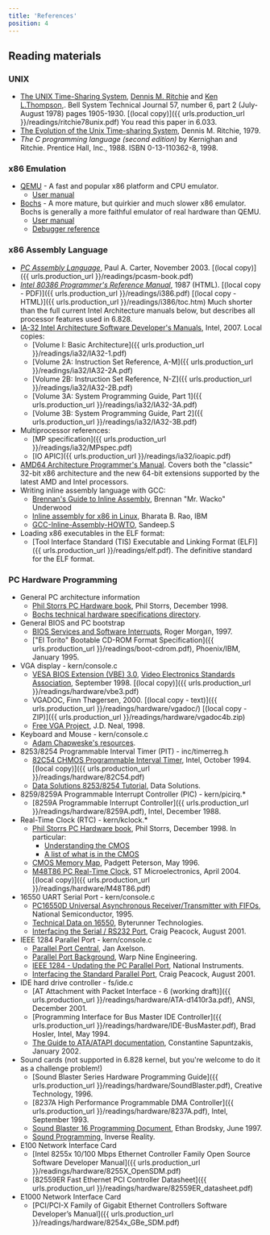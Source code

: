 ```yaml
---
title: 'References'
position: 4
---
```


Reading materials
-----------------

### UNIX

-   [The UNIX Time-Sharing
    System](http://citeseer.ist.psu.edu/10962.html), [Dennis M.
    Ritchie](http://cm.bell-labs.com/who/dmr/) and [Ken
    L.Thompson](http://cm.bell-labs.com/who/ken/),. Bell System
    Technical Journal 57, number 6, part 2 (July-August 1978) pages
    1905-1930. [(local copy)]({{ urls.production_url }}/readings/ritchie78unix.pdf) You read this
    paper in 6.033.
-   [The Evolution of the Unix Time-sharing
    System](http://cm.bell-labs.com/cm/cs/who/dmr/hist.html), Dennis M.
    Ritchie, 1979.
-   *The C programming language (second edition)* by Kernighan and
    Ritchie. Prentice Hall, Inc., 1988. ISBN 0-13-110362-8, 1998.

### x86 Emulation

-   [QEMU](http://www.qemu.org/) - A fast and popular x86 platform and
    CPU emulator.
    -   [User manual](http://wiki.qemu.org/Qemu-doc.html)
-   [Bochs](http://bochs.sourceforge.net) - A more mature, but quirkier
    and much slower x86 emulator. Bochs is generally a more faithful
    emulator of real hardware than QEMU.
    -   [User
        manual](http://bochs.sourceforge.net/doc/docbook/user/index.html)
    -   [Debugger
        reference](http://bochs.sourceforge.net/doc/docbook/user/internal-debugger.html)

### x86 Assembly Language

-   *[PC Assembly Language](http://www.drpaulcarter.com/pcasm/)*, Paul
    A. Carter, November 2003. [(local copy)]({{ urls.production_url }}/readings/pcasm-book.pdf)
-   *[Intel 80386 Programmer's Reference
    Manual](http://www.logix.cz/michal/doc/i386/)*, 1987 (HTML). [(local
    copy - PDF)]({{ urls.production_url }}/readings/i386.pdf) [(local copy -
    HTML)]({{ urls.production_url }}/readings/i386/toc.htm) Much shorter than the full current Intel Architecture manuals
    below, but describes all processor features used in 6.828.
-   [IA-32 Intel Architecture Software Developer's
    Manuals](http://www.intel.com/content/www/us/en/processors/architectures-software-developer-manuals.html),
    Intel, 2007. Local copies:
    -   [Volume I: Basic Architecture]({{ urls.production_url }}/readings/ia32/IA32-1.pdf)
    -   [Volume 2A: Instruction Set Reference,
        A-M]({{ urls.production_url }}/readings/ia32/IA32-2A.pdf)
    -   [Volume 2B: Instruction Set Reference,
        N-Z]({{ urls.production_url }}/readings/ia32/IA32-2B.pdf)
    -   [Volume 3A: System Programming Guide, Part
        1]({{ urls.production_url }}/readings/ia32/IA32-3A.pdf)
    -   [Volume 3B: System Programming Guide, Part
        2]({{ urls.production_url }}/readings/ia32/IA32-3B.pdf)
-   Multiprocessor references:
    -   [MP specification]({{ urls.production_url }}/readings/ia32/MPspec.pdf)
    -   [IO APIC]({{ urls.production_url }}/readings/ia32/ioapic.pdf)
-  [AMD64 Architecture Programmer's
    Manual](http://developer.amd.com/documentation/guides/Pages/default.aspx#manuals). Covers
    both the "classic" 32-bit x86 architecture and the new 64-bit
    extensions supported by the latest AMD and Intel processors.
-   Writing inline assembly language with GCC:
    -   [Brennan's Guide to Inline
        Assembly](http://www.delorie.com/djgpp/doc/brennan/brennan_att_inline_djgpp.html),
        Brennan "Mr. Wacko" Underwood
    -   [Inline assembly for x86 in
        Linux](http://www.ibm.com/developerworks/linux/library/l-ia.html),
        Bharata B. Rao, IBM
    -   [GCC-Inline-Assembly-HOWTO](http://www.ibiblio.org/gferg/ldp/GCC-Inline-Assembly-HOWTO.html),
        Sandeep.S
-   Loading x86 executables in the ELF format:
    -   [Tool Interface Standard (TIS) Executable and Linking Format
        (ELF)]({{ urls.production_url }}/readings/elf.pdf). The definitive standard for the ELF format.

### PC Hardware Programming

-   General PC architecture information
    -   [Phil Storrs PC Hardware
        book](http://web.archive.org/web/20040603021346/http://members.iweb.net.au/~pstorr/pcbook/),
        Phil Storrs, December 1998.
    -   [Bochs technical hardware specifications
        directory](http://bochs.sourceforge.net/techdata.html).
-   General BIOS and PC bootstrap
    -   [BIOS Services and Software
        Interrupts](http://www.htl-steyr.ac.at/~morg/pcinfo/hardware/interrupts/inte1at0.htm),
        Roger Morgan, 1997.
    -   ["El Torito" Bootable CD-ROM Format
        Specification]({{ urls.production_url }}/readings/boot-cdrom.pdf), Phoenix/IBM, January
        1995.
-   VGA display - kern/console.c
    -   [VESA BIOS Extension (VBE)
        3.0](http://web.archive.org/web/20080302090304/http://www.vesa.org/public/VBE/vbe3.pdf),
        [Video Electronics Standards Association](http://www.vesa.org/),
        September 1998. [(local copy)]({{ urls.production_url }}/readings/hardware/vbe3.pdf)
    -   VGADOC, Finn Thøgersen, 2000. [(local copy -
        text)]({{ urls.production_url }}/readings/hardware/vgadoc/) [(local copy -
        ZIP)]({{ urls.production_url }}/readings/hardware/vgadoc4b.zip)
    -   [Free VGA Project](http://www.osdever.net/FreeVGA/home.htm),
        J.D. Neal, 1998.
-   Keyboard and Mouse - kern/console.c
    -   [Adam Chapweske's
        resources](http://www.computer-engineering.org/index.html).
-   8253/8254 Programmable Interval Timer (PIT) - inc/timerreg.h
    -   [82C54 CHMOS Programmable Interval
        Timer](http://www.intel.com/design/archives/periphrl/docs/23124406.htm),
        Intel, October 1994. [(local copy)]({{ urls.production_url }}/readings/hardware/82C54.pdf)
    -   [Data Solutions 8253/8254
        Tutorial](http://www.decisioncards.com/io/tutorials/8254_tut.html),
        Data Solutions.
-   8259/8259A Programmable Interrupt Controller (PIC) - kern/picirq.\*
    -   [8259A Programmable Interrupt
        Controller]({{ urls.production_url }}/readings/hardware/8259A.pdf), Intel, December 1988.
-   Real-Time Clock (RTC) - kern/kclock.\*
    -   [Phil Storrs PC Hardware
        book](http://web.archive.org/web/20040603021346/http://members.iweb.net.au/~pstorr/pcbook/),
        Phil Storrs, December 1998. In particular:
        -   [Understanding the
            CMOS](http://web.archive.org/web/20040603021346/http://members.iweb.net.au/~pstorr/pcbook/book5/cmos.htm)
        -   [A list of what is in the
            CMOS](http://web.archive.org/web/20040603021346/http://members.iweb.net.au/~pstorr/pcbook/book5/cmoslist.htm)
    -   [CMOS Memory
        Map](http://bochs.sourceforge.net/techspec/CMOS-reference.txt),
        Padgett Peterson, May 1996.
    -   [M48T86 PC Real-Time
        Clock](http://www.st.com/internet/com/TECHNICAL_RESOURCES/TECHNICAL_LITERATURE/DATASHEET/CD00001009.pdf),
        ST Microelectronics, April 2004. [(local
        copy)]({{ urls.production_url }}/readings/hardware/M48T86.pdf)
-   16550 UART Serial Port - kern/console.c
    -   [PC16550D Universal Asynchronous Receiver/Transmitter with
        FIFOs](http://www.national.com/pf/PC/PC16550D.html), National
        Semiconductor, 1995.
    -   [Technical Data on 16550](http://byterunner.com/16550.html),
        Byterunner Technologies.
    -   [Interfacing the Serial / RS232
        Port](http://www.beyondlogic.org/serial/serial.htm), Craig
        Peacock, August 2001.
-   IEEE 1284 Parallel Port - kern/console.c
    -   [Parallel Port Central](http://www.lvr.com/parport.htm), Jan
        Axelson.
    -   [Parallel Port Background](http://www.fapo.com/porthist.htm),
        Warp Nine Engineering.
    -   [IEEE 1284 - Updating the PC Parallel
        Port](http://zone.ni.com/devzone/cda/tut/p/id/3466), National
        Instruments.
    -   [Interfacing the Standard Parallel
        Port](http://www.beyondlogic.org/spp/parallel.htm), Craig
        Peacock, August 2001.
-   IDE hard drive controller - fs/ide.c
    -   [AT Attachment with Packet Interface - 6 (working
        draft)]({{ urls.production_url }}/readings/hardware/ATA-d1410r3a.pdf), ANSI, December
        2001.
    -   [Programming Interface for Bus Master IDE
        Controller]({{ urls.production_url }}/readings/hardware/IDE-BusMaster.pdf), Brad Hosler,
        Intel, May 1994.
    -   [The Guide to ATA/ATAPI
        documentation](http://suif.stanford.edu/~csapuntz/ide.html),
        Constantine Sapuntzakis, January 2002.
-   Sound cards (not supported in 6.828 kernel, but you're welcome to do
    it as a challenge problem!)
    -   [Sound Blaster Series Hardware Programming
        Guide]({{ urls.production_url }}/readings/hardware/SoundBlaster.pdf), Creative Technology,
        1996.
    -   [8237A High Performance Programmable DMA
        Controller]({{ urls.production_url }}/readings/hardware/8237A.pdf), Intel, September 1993.
    -   [Sound Blaster 16 Programming
        Document](http://homepages.cae.wisc.edu/~brodskye/sb16doc/sb16doc.html),
        Ethan Brodsky, June 1997.
    -   [Sound
        Programming](http://www.inversereality.org/tutorials/sound%20programming/soundprogramming.html),
        Inverse Reality.
-   E100 Network Interface Card
    -   [Intel 8255x 10/100 Mbps Ethernet Controller Family Open Source
        Software Developer Manual]({{ urls.production_url }}/readings/hardware/8255X_OpenSDM.pdf)
    -   [82559ER Fast Ethernet PCI Controller
        Datasheet]({{ urls.production_url }}/readings/hardware/82559ER_datasheet.pdf)
-   E1000 Network Interface Card
    -   [PCI/PCI-X Family of Gigabit Ethernet Controllers Software
        Developer’s Manual]({{ urls.production_url }}/readings/hardware/8254x_GBe_SDM.pdf)
